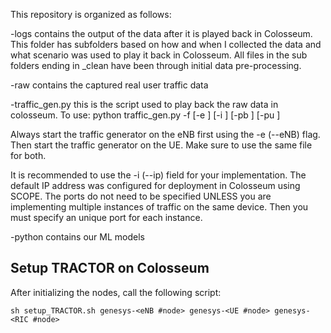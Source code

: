 This repository is organized as follows:

-logs contains the output of the data after it is played back in Colosseum. This folder has subfolders based on how and when I collected the data and what scenario was used to play it back in Colosseum. All files in the sub folders ending in _clean have been through initial data pre-processing.

-raw contains the captured real user traffic data 

-traffic_gen.py this is the script used to play back the raw data in colosseum.
To use: python traffic_gen.py -f <playback file name> [-e <specify if this is the base station>] [-i <Distant end IP address>] [-pb <eNB port>] [-pu <UE port>]

Always start the traffic generator on the eNB first using the -e (--eNB) flag.
Then start the traffic generator on the UE. Make sure to use the same file for both. 

It is recommended to use the -i (--ip) field for your implementation. The default IP address was configured for deployment in Colosseum using SCOPE. 
The ports do not need to be specified UNLESS you are implementing multiple instances of traffic on the same device. Then you must specify an unique port for each instance.

-python contains our ML models

## Setup TRACTOR on Colosseum
After initializing the nodes, call the following script:
```
sh setup_TRACTOR.sh genesys-<eNB #node> genesys-<UE #node> genesys-<RIC #node>
```
